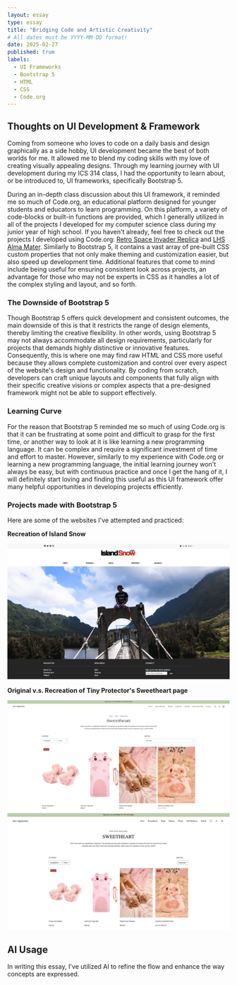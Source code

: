```yaml
---
layout: essay
type: essay
title: "Bridging Code and Artistic Creativity"
# All dates must be YYYY-MM-DD format!
date: 2025-02-27
published: true
labels:
  - UI Frameworks
  - Bootstrap 5
  - HTML
  - CSS
  - Code.org
---
```

## Thoughts on UI Development & Framework
Coming from someone who loves to code on a daily basis and design graphically as a side hobby, UI development became the best of both worlds for me. It allowed me to blend my coding skills with my love of creating visually appealing designs. Through my learning journey with UI development during my ICS 314 class, I had the opportunity to learn about, or be introduced to, UI frameworks, specifically Bootstrap 5. 

During an in-depth class discussion about this UI framework, it reminded me so much of Code.org, an educational platform designed for younger students and educators to learn programming. On this platform, a variety of code-blocks or built-in functions are provided, which I generally utilized in all of the projects I developed for my computer science class during my junior year of high school. If you haven't already, feel free to check out the projects I developed using Code.org: [Retro Space Invader Replica](https://angelaalmeron.github.io/projects/retro-space-invader.html) and [LHS Alma Mater](https://angelaalmeron.github.io/projects/alma-mater-app.html). Similarly to Bootstrap 5, it contains a vast array of pre-built CSS custom properties that not only make theming and customization easier, but also speed up development time. Additional features that come to mind include being useful for ensuring consistent look across projects, an advantage for those who may not be experts in CSS as it handles a lot of the complex styling and layout, and so forth.

### The Downside of Bootstrap 5
Though Bootstrap 5 offers quick development and consistent outcomes, the main downside of this is that it restricts the range of design elements, thereby limiting the creative flexibility. In other words, using Bootstrap 5 may not always accommodate all design requirements, particularly for projects that demands highly distinctive or innovative features. Consequently, this is where one may find raw HTML and CSS more useful because they allows complete customization and control over every aspect of the website's design and functionality. By coding from scratch, developers can craft unique layouts and components that fully align with their specific creative visions or complex aspects that a pre-designed framework might not be able to support effectively. 

### Learning Curve 
For the reason that Bootstrap 5 reminded me so much of using Code.org is that it can be frustrating at some point and difficult to grasp for the first time, or another way to look at it is like learning a new programming language. It can be complex and require a significant investment of time and effort to master. However, similarly to my experience with Code.org or learning a new programming language, the initial learning journey won't always be easy, but with continuous practice and once I get the hang of it, I will definitely start loving and finding this useful as this UI framework offer many helpful opportunities in developing projects efficiently.

### Projects made with Bootstrap 5
Here are some of the websites I've attempted and practiced: 

**Recreation of Island Snow**

<img width="635px" src="../img/essay/essay-05-islandsnow.png" class="img-thumbnail">

**Original v.s. Recreation of Tiny Protector's Sweetheart page**

<img width="635px" src="../img/essay/essay-05-tinyprot-ref.png" class="img-thumbnail">
<img width="635px" src="../img/essay/essay-05-tinyprot.png" class="img-thumbnail">

## AI Usage
In writing this essay, I've utilized AI to refine the flow and enhance the way concepts are expressed.
